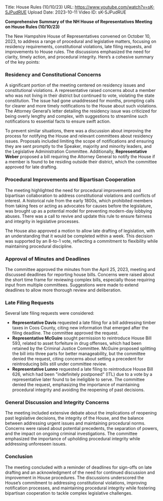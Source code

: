 Title: House Rules (10/10/23)
URL: https://www.youtube.com/watch?v=sK-SJPudRUE
Upload Date: 2023-10-11
Video ID: sK-SJPudRUE

**Comprehensive Summary of the NH House of Representatives Meeting on House Rules (10/10/23)**  

The New Hampshire House of Representatives convened on October 10, 2023, to address a range of procedural and legislative matters, focusing on residency requirements, constitutional violations, late filing requests, and improvements to House rules. The discussions emphasized the need for clarity, timely action, and procedural integrity. Here’s a cohesive summary of the key points:

### **Residency and Constitutional Concerns**  
A significant portion of the meeting centered on residency issues and constitutional violations. A representative raised concerns about a member who was not living in their district but continued to vote, violating the state constitution. The issue had gone unaddressed for months, prompting calls for clearer and more timely notifications to the House about such violations. The Attorney General’s letter detailing the residency issue was criticized for being overly lengthy and complex, with suggestions to streamline such notifications to essential facts to ensure swift action.  

To prevent similar situations, there was a discussion about improving the process for notifying the House and relevant committees about residency issues. Proposals included limiting the scope of notifications and ensuring they are sent promptly to the Speaker, majority and minority leaders, and the Legislative Administration Committee. Additionally, **Representative Weber** proposed a bill requiring the Attorney General to notify the House if a member is found to be residing outside their district, which the committee approved for late drafting.

### **Procedural Improvements and Bipartisan Cooperation**  
The meeting highlighted the need for procedural improvements and bipartisan collaboration to address constitutional violations and conflicts of interest. A historical rule from the early 1800s, which prohibited members from taking fees or acting as advocates for causes before the legislature, was brought up as a potential model for preventing modern-day lobbying abuses. There was a call to revive and update this rule to ensure fairness and integrity in legislative processes.  

The House also approved a motion to allow late drafting of legislation, with an understanding that it would be completed within a week. This decision was supported by an 8-to-1 vote, reflecting a commitment to flexibility while maintaining procedural discipline.  

### **Approval of Minutes and Deadlines**  
The committee approved the minutes from the April 25, 2023, meeting and discussed deadlines for reporting house bills. Concerns were raised about the short time frame for reviewing complex bills, especially those requiring input from multiple committees. Suggestions were made to extend deadlines to allow more thorough review and deliberation.

### **Late Filing Requests**  
Several late filing requests were considered:  
- **Representative Davis** requested a late filing for a bill addressing timber taxes in Coos County, citing new information that emerged after the filing deadline. The committee approved the request.  
- **Representative McGuire** sought permission to reintroduce House Bill 593, related to asset forfeiture in drug offenses, which had been retained by the Criminal Justice Committee. McGuire proposed splitting the bill into three parts for better manageability, but the committee denied the request, citing concerns about setting a precedent for reintroducing bills still under committee review.  
- **Representative Lunno** requested a late filing to reintroduce House Bill 626, which had been "indefinitely postponed" (ITL) due to a vote by a representative later found to be ineligible to serve. The committee denied the request, emphasizing the importance of maintaining procedural integrity and avoiding the reopening of past decisions.  

### **General Discussion and Integrity Concerns**  
The meeting included extensive debate about the implications of reopening past legislative decisions, the integrity of the House, and the balance between addressing urgent issues and maintaining procedural norms. Concerns were raised about potential precedents, the separation of powers, and the impact on ongoing criminal investigations. The committee emphasized the importance of upholding procedural integrity while addressing unforeseen issues.  

### **Conclusion**  
The meeting concluded with a reminder of deadlines for sign-offs on late drafting and an acknowledgment of the need for continued discussion and improvement in House procedures. The discussions underscored the House’s commitment to addressing constitutional violations, improving notification processes, and maintaining procedural integrity while fostering bipartisan cooperation to tackle complex legislative challenges.
